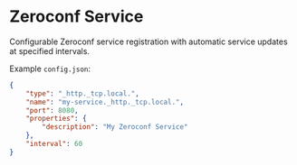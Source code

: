 # Zeroconf Service

Configurable Zeroconf service registration with automatic service updates at specified intervals.

Example `config.json`:

```json
{
    "type": "_http._tcp.local.",
    "name": "my-service._http._tcp.local.",
    "port": 8080,
    "properties": {
        "description": "My Zeroconf Service"
    },
    "interval": 60
}
```
